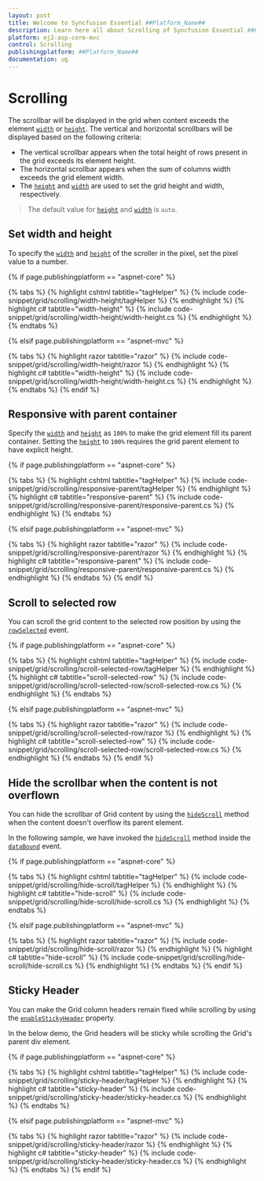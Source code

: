 ```yaml
---
layout: post
title: Welcome to Syncfusion Essential ##Platform_Name##
description: Learn here all about Scrolling of Syncfusion Essential ##Platform_Name## widgets based on HTML5 and jQuery.
platform: ej2-asp-core-mvc
control: Scrolling
publishingplatform: ##Platform_Name##
documentation: ug
---
```



# Scrolling

 The scrollbar will be displayed in the grid when content exceeds the element [`width`](https://help.syncfusion.com/cr/aspnetcore-js2/Syncfusion.EJ2.Grids.Grid.html#Syncfusion_EJ2_Grids_Grid_Width) or [`height`](https://help.syncfusion.com/cr/aspnetcore-js2/Syncfusion.EJ2.Grids.Grid.html#Syncfusion_EJ2_Grids_Grid_Height). The vertical and horizontal scrollbars will be displayed based on the following criteria:

* The vertical scrollbar appears when the total height of rows present in the grid exceeds its element height.
* The horizontal scrollbar appears when the sum of columns width exceeds the grid element width.
* The [`height`](https://help.syncfusion.com/cr/aspnetcore-js2/Syncfusion.EJ2.Grids.Grid.html#Syncfusion_EJ2_Grids_Grid_Height) and [`width`](https://help.syncfusion.com/cr/aspnetcore-js2/Syncfusion.EJ2.Grids.Grid.html#Syncfusion_EJ2_Grids_Grid_Width) are used to set the grid height and width, respectively.

> The default value for [`height`](https://help.syncfusion.com/cr/aspnetcore-js2/Syncfusion.EJ2.Grids.Grid.html#Syncfusion_EJ2_Grids_Grid_Height) and [`width`](https://help.syncfusion.com/cr/aspnetcore-js2/Syncfusion.EJ2.Grids.Grid.html#Syncfusion_EJ2_Grids_Grid_Width) is `auto`.

## Set width and height

To specify the [`width`](https://help.syncfusion.com/cr/aspnetcore-js2/Syncfusion.EJ2.Grids.Grid.html#Syncfusion_EJ2_Grids_Grid_Width) and [`height`](https://help.syncfusion.com/cr/aspnetcore-js2/Syncfusion.EJ2.Grids.Grid.html#Syncfusion_EJ2_Grids_Grid_Height) of the scroller in the pixel, set the pixel value to a number.

{% if page.publishingplatform == "aspnet-core" %}

{% tabs %}
{% highlight cshtml tabtitle="tagHelper" %}
{% include code-snippet/grid/scrolling/width-height/tagHelper %}
{% endhighlight %}
{% highlight c# tabtitle="width-height" %}
{% include code-snippet/grid/scrolling/width-height/width-height.cs %}
{% endhighlight %}
{% endtabs %}

{% elsif page.publishingplatform == "aspnet-mvc" %}

{% tabs %}
{% highlight razor tabtitle="razor" %}
{% include code-snippet/grid/scrolling/width-height/razor %}
{% endhighlight %}
{% highlight c# tabtitle="width-height" %}
{% include code-snippet/grid/scrolling/width-height/width-height.cs %}
{% endhighlight %}
{% endtabs %}
{% endif %}



## Responsive with parent container

Specify the [`width`](https://help.syncfusion.com/cr/aspnetcore-js2/Syncfusion.EJ2.Grids.Grid.html#Syncfusion_EJ2_Grids_Grid_Width) and [`height`](https://help.syncfusion.com/cr/aspnetcore-js2/Syncfusion.EJ2.Grids.Grid.html#Syncfusion_EJ2_Grids_Grid_Height) as `100%` to make the grid element fill its parent container.
Setting the [`height`](https://help.syncfusion.com/cr/aspnetcore-js2/Syncfusion.EJ2.Grids.Grid.html#Syncfusion_EJ2_Grids_Grid_Height) to `100%` requires the grid parent element to have explicit height.

{% if page.publishingplatform == "aspnet-core" %}

{% tabs %}
{% highlight cshtml tabtitle="tagHelper" %}
{% include code-snippet/grid/scrolling/responsive-parent/tagHelper %}
{% endhighlight %}
{% highlight c# tabtitle="responsive-parent" %}
{% include code-snippet/grid/scrolling/responsive-parent/responsive-parent.cs %}
{% endhighlight %}
{% endtabs %}

{% elsif page.publishingplatform == "aspnet-mvc" %}

{% tabs %}
{% highlight razor tabtitle="razor" %}
{% include code-snippet/grid/scrolling/responsive-parent/razor %}
{% endhighlight %}
{% highlight c# tabtitle="responsive-parent" %}
{% include code-snippet/grid/scrolling/responsive-parent/responsive-parent.cs %}
{% endhighlight %}
{% endtabs %}
{% endif %}



## Scroll to selected row

You can scroll the grid content to the selected row position by using the [`rowSelected`](https://help.syncfusion.com/cr/aspnetcore-js2/Syncfusion.EJ2.Grids.Grid.html#Syncfusion_EJ2_Grids_Grid_RowSelected) event.

{% if page.publishingplatform == "aspnet-core" %}

{% tabs %}
{% highlight cshtml tabtitle="tagHelper" %}
{% include code-snippet/grid/scrolling/scroll-selected-row/tagHelper %}
{% endhighlight %}
{% highlight c# tabtitle="scroll-selected-row" %}
{% include code-snippet/grid/scrolling/scroll-selected-row/scroll-selected-row.cs %}
{% endhighlight %}
{% endtabs %}

{% elsif page.publishingplatform == "aspnet-mvc" %}

{% tabs %}
{% highlight razor tabtitle="razor" %}
{% include code-snippet/grid/scrolling/scroll-selected-row/razor %}
{% endhighlight %}
{% highlight c# tabtitle="scroll-selected-row" %}
{% include code-snippet/grid/scrolling/scroll-selected-row/scroll-selected-row.cs %}
{% endhighlight %}
{% endtabs %}
{% endif %}



## Hide the scrollbar when the content is not overflown

You can hide the scrollbar of Grid content by using the [`hideScroll`](https://ej2.syncfusion.com/javascript/documentation/api/grid/#hidescroll) method when the content doesn't overflow its parent element.

In the following sample, we have invoked the [`hideScroll`](https://ej2.syncfusion.com/javascript/documentation/api/grid/#hidescroll) method inside the [`dataBound`](https://help.syncfusion.com/cr/aspnetcore-js2/Syncfusion.EJ2.Grids.Grid.html#Syncfusion_EJ2_Grids_Grid_DataBound) event.

{% if page.publishingplatform == "aspnet-core" %}

{% tabs %}
{% highlight cshtml tabtitle="tagHelper" %}
{% include code-snippet/grid/scrolling/hide-scroll/tagHelper %}
{% endhighlight %}
{% highlight c# tabtitle="hide-scroll" %}
{% include code-snippet/grid/scrolling/hide-scroll/hide-scroll.cs %}
{% endhighlight %}
{% endtabs %}

{% elsif page.publishingplatform == "aspnet-mvc" %}

{% tabs %}
{% highlight razor tabtitle="razor" %}
{% include code-snippet/grid/scrolling/hide-scroll/razor %}
{% endhighlight %}
{% highlight c# tabtitle="hide-scroll" %}
{% include code-snippet/grid/scrolling/hide-scroll/hide-scroll.cs %}
{% endhighlight %}
{% endtabs %}
{% endif %}



## Sticky Header

You can make the Grid column headers remain fixed while scrolling by using the [`enableStickyHeader`](https://ej2.syncfusion.com/javascript/documentation/api/grid/#enablestickyheader) property.

In the below demo, the Grid headers will be sticky while scrolling the Grid's parent div element.

{% if page.publishingplatform == "aspnet-core" %}

{% tabs %}
{% highlight cshtml tabtitle="tagHelper" %}
{% include code-snippet/grid/scrolling/sticky-header/tagHelper %}
{% endhighlight %}
{% highlight c# tabtitle="sticky-header" %}
{% include code-snippet/grid/scrolling/sticky-header/sticky-header.cs %}
{% endhighlight %}
{% endtabs %}

{% elsif page.publishingplatform == "aspnet-mvc" %}

{% tabs %}
{% highlight razor tabtitle="razor" %}
{% include code-snippet/grid/scrolling/sticky-header/razor %}
{% endhighlight %}
{% highlight c# tabtitle="sticky-header" %}
{% include code-snippet/grid/scrolling/sticky-header/sticky-header.cs %}
{% endhighlight %}
{% endtabs %}
{% endif %}



